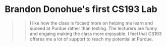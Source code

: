 # Brandon Donohue's first CS193 Lab
  >> I like how the class is focsed more on helping me learn and suceed at Purdue rather than testing. 
  >> The lecturers are funny and engaing making the class more enjoyable. 
  >> I feel that CS193 offeres me a lot of support to reach my potential at Purdue. 
